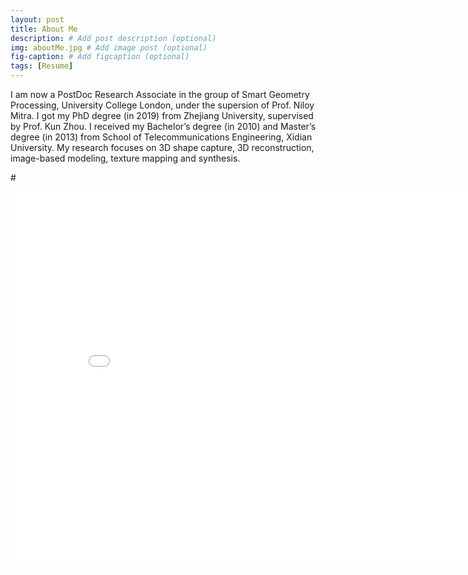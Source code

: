 ```yaml
---
layout: post
title: About Me
description: # Add post description (optional)
img: aboutMe.jpg # Add image post (optional)
fig-caption: # Add figcaption (optional)
tags: [Resume]
---
```


I am now a PostDoc Research Associate in the group of Smart Geometry Processing, University College London, under the supersion of Prof. Niloy Mitra. I got my PhD degree (in 2019) from Zhejiang University, supervised by Prof. Kun Zhou. I received my Bachelor’s degree (in 2010) and Master’s degree (in 2013) from School of Telecommunications Engineering, Xidian University. My research focuses on 3D shape capture, 3D reconstruction, image-based modeling, texture mapping and synthesis.

#<center><embed src="/pdf/My-CV.pdf" width="850" height="600"></center>
